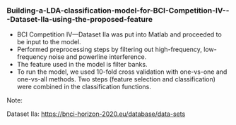 ### Building-a-LDA-classification-model-for-BCI-Competition-IV---Dataset-IIa-using-the-proposed-feature
- BCI Competition IV—Dataset IIa was put into Matlab and proceeded to be input to the model.
- Performed preprocessing steps by filtering out high-frequency, low-frequency noise and powerline interference.
- The feature used in the model is filter banks.
- To run the model, we used 10-fold cross validation with one-vs-one and one-vs-all methods. Two steps (feature selection and classification) were combined in the classification functions.

Note: 
  
  Dataset IIa: https://bnci-horizon-2020.eu/database/data-sets
